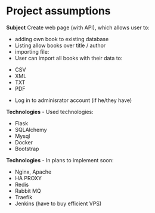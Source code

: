 # Project assumptions

**Subject** Create web page (with API), which allows user to:
- adding own book to existing database
- Listing allow books over title / author
- importing file: 
- User can import all books with their data to:
* CSV
* XML
* TXT
* PDF
- Log in to adminisrator account (if he/they have)


**Technologies** - Used technologies:
- Flask
- SQLAlchemy
- Mysql
- Docker
- Bootstrap


**Technologies** - In plans to implement soon:
- Nginx, Apache
- HA PROXY
- Redis
- Rabbit MQ
- Traefik
- Jenkins (have to buy efficient VPS)
